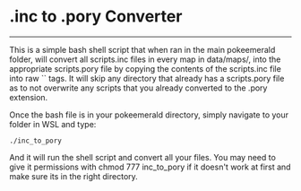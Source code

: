 # .inc to .pory Converter

--------

This is a simple bash shell script that when ran in the main pokeemerald folder, will convert all scripts.inc files in every map in data/maps/, into the appropriate scripts.pory file by copying the contents of the scripts.inc file into raw \`\` tags. It will skip any directory that already has a scripts.pory file as to not overwrite any scripts that you already converted to the .pory extension. 

Once the bash file is in your pokeemerald directory, simply navigate to your folder in WSL and type:

`./inc_to_pory`

And it will run the shell script and convert all your files. You may need to give it permissions with chmod 777 inc_to_pory if it doesn't work at first and make sure its in the right directory. 
